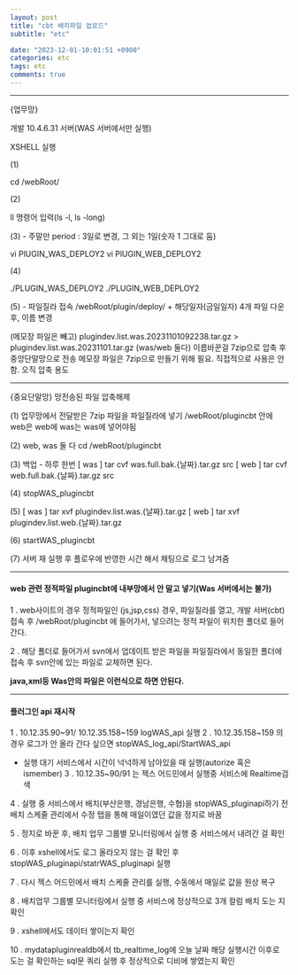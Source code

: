 ```yaml
---
layout: post
title: "cbt 배치파일 업로드"
subtitle: "etc"

date: "2023-12-01-10:01:51 +0900"
categories: etc
tags: etc
comments: true
---
```






---------------------------------------------------------

{업무망}

개발 10.4.6.31 서버(WAS 서버에서만 실행)

XSHELL 실행

(1) 

cd /webRoot/

(2)

ll 명령어 입력(ls -l, ls -long)

(3) - 주말만 period : 3일로 변경, 그 외는 1일(숫자 1 그대로 둠)

vi PlUGIN_WAS_DEPLOY2
vi PlUGIN_WEB_DEPLOY2

(4)

./PLUGIN_WAS_DEPLOY2
./PLUGIN_WEB_DEPLOY2



(5) - 파일질라 접속
/webRoot/plugin/deploy/ + 해당일자(금일일자)
4개 파일 다운 후, 이름 변경

(메모장 파일은 빼고)
plugindev.list.was.20231101092238.tar.gz > plugindev.list.was.20231101.tar.gz (was/web 둘다)
이름바꾼걸 7zip으로 압축 후 중앙단말망으로 전송
메모장 파일은 7zip으로 만들기 위해 필요. 직접적으로 사용은 안함. 오직 압축 용도


---------------------------------------------------------

{중요단말망}
망전송된 파일 압축해제

(1)
업무망에서 전달받은 7zip 파일을 파일질라에 넣기
/webRoot/plugincbt 안에 web은 web에 was는 was에 넣어야됨

(2) web, was 둘 다
cd /webRoot/plugincbt

(3) 백업 - 하루 한번
[ was ] tar cvf was.full.bak.{날짜}.tar.gz src
[ web ] tar cvf web.full.bak.{날짜}.tar.gz src

(4) stopWAS_plugincbt

(5)
[ was ] tar xvf plugindev.list.was.{날짜}.tar.gz
[ web ] tar xvf plugindev.list.web.{날짜}.tar.gz

(6) startWAS_plugincbt

(7) 서버 재 실행 후 플로우에 반영한 시간 해서 채팅으로 로그 남겨줌


---------

#### web 관련 정적파일 plugincbt에 내부망에서 안 말고 넣기(Was 서버에서는 불가)

1 . web사이트의 경우 정적파일인 (js,jsp,css) 경우, 파일질라를 열고, 개발 서버(cbt) 접속 후 /webRoot/plugincbt 에 들어가서, 넣으려는 정적 파일이 위치한 폴더로 들어간다.

2 . 해당 폴더로 들어가서 svn에서 업데이트 받은 파일을 파일질라에서 동일한 폴더에 접속 후 svn안에 있는 파일로 교체하면 된다.

**java,xml등 Was안의 파일은 이런식으로 하면 안된다.**



-----------


#### 플러그인 api 재시작

1 . 10.12.35.90~91/ 10.12.35.158~159 logWAS_api 실행
2 . 10.12.35.158~159 의 경우 로그가 안 올라 간다 싶으면 stopWAS_log_api/StartWAS_api 
- 실행 대기 서비스에서 시간이 넉넉하게 남아있을 때 실행(autorize 혹은 ismember) 
3 . 10.12.35~90/91 는 젝스 어드민에서 실행중 서비스에 Realtime검색

4 . 실행 중 서비스에서 배치(부산은행, 경남은행, 수협)을 stopWAS_pluginapi하기 전 배치 스케줄 관리에서 수정 탭을 통해 매일이였던 값을 정지로 바꿈

5 . 정지로 바꾼 후, 배치 업무 그룹별 모니터링에서 실행 중 서비스에서 내려간 걸 확인

6 . 이후 xshell에서도 로그 올라오지 않는 걸 확인 후 stopWAS_pluginapi/statrWAS_pluginapi 실행

7 . 다시 젝스 어드민에서 배치 스케줄 관리를 실행, 수동에서 매일로 값을 원상 복구

8 . 배치업무 그룹별 모니터링에서 실행 중 서비스에 정상적으로 3개 컬럼 배치 도는 지 확인

9 . xshell에서도 데이터 쌓이는지 확인

10 . mydatapluginrealdb에서 tb_realtime_log에 오늘 날짜 해당 실행시간 이후로 도는 걸 확인하는 sql문 쿼리 실행 후 정상적으로 디비에 쌓였는지 확인